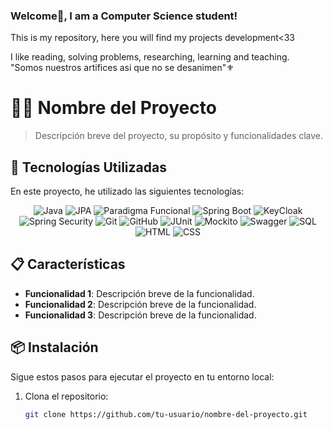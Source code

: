 ### Welcome👋, I am a Computer Science student!

This is my repository, here you will find my projects development<33

I like reading, solving problems, researching, learning and teaching.  
"Somos nuestros artifices asi que no se desanimen"⚜
# 🧑‍💻 Nombre del Proyecto

> Descripción breve del proyecto, su propósito y funcionalidades clave.

## 🚀 Tecnologías Utilizadas

En este proyecto, he utilizado las siguientes tecnologías:

<div align="center">
  <img src="https://img.shields.io/badge/Java-ED8B00?style=for-the-badge&logo=java&logoColor=white" alt="Java" />
  <img src="https://img.shields.io/badge/JPA-%23FF6F00.svg?style=for-the-badge&logo=JPA&logoColor=white" alt="JPA" />
  <img src="https://img.shields.io/badge/Paradigma%20Funcional-%23339933.svg?style=for-the-badge&logo=FunctionalProgramming&logoColor=white" alt="Paradigma Funcional" />
  <img src="https://img.shields.io/badge/Spring%20Boot-6DB33F?style=for-the-badge&logo=spring-boot&logoColor=white" alt="Spring Boot" />
  <img src="https://img.shields.io/badge/KeyCloak-0084FF?style=for-the-badge&logo=keycloak&logoColor=white" alt="KeyCloak" />
  <img src="https://img.shields.io/badge/Spring%20Security-6DB33F?style=for-the-badge&logo=spring-security&logoColor=white" alt="Spring Security" />
  <img src="https://img.shields.io/badge/Git-%23F05033.svg?style=for-the-badge&logo=git&logoColor=white" alt="Git" />
  <img src="https://img.shields.io/badge/GitHub-%23121011.svg?style=for-the-badge&logo=github&logoColor=white" alt="GitHub" />
  <img src="https://img.shields.io/badge/JUnit-%2325A162.svg?style=for-the-badge&logo=junit5&logoColor=white" alt="JUnit" />
  <img src="https://img.shields.io/badge/Mockito-25A162?style=for-the-badge&logo=mockito&logoColor=white" alt="Mockito" />
  <img src="https://img.shields.io/badge/Swagger-85EA2D?style=for-the-badge&logo=swagger&logoColor=black" alt="Swagger" />
  <img src="https://img.shields.io/badge/SQL-%2300f.svg?style=for-the-badge&logo=sql&logoColor=white" alt="SQL" />
  <img src="https://img.shields.io/badge/HTML-%23E34F26.svg?style=for-the-badge&logo=html5&logoColor=white" alt="HTML" />
  <img src="https://img.shields.io/badge/CSS-%231572B6.svg?style=for-the-badge&logo=css3&logoColor=white" alt="CSS" />
</div>

## 📋 Características

- **Funcionalidad 1**: Descripción breve de la funcionalidad.
- **Funcionalidad 2**: Descripción breve de la funcionalidad.
- **Funcionalidad 3**: Descripción breve de la funcionalidad.

## 📦 Instalación

Sigue estos pasos para ejecutar el proyecto en tu entorno local:

1. Clona el repositorio:
   ```bash
   git clone https://github.com/tu-usuario/nombre-del-proyecto.git

